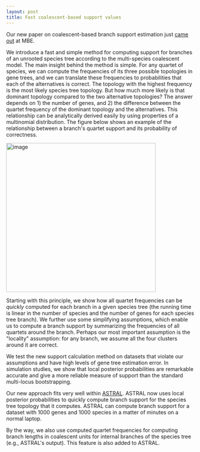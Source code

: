 ```yaml
---
layout: post
title: Fast coalescent-based support values
---
```


Our new paper on coalescent-based branch support estimation just [came out](http://mbe.oxfordjournals.org/cgi/content/abstract/msw079?ijkey=OTHYAZPfjJsY2Ce&keytype=ref) at MBE. 

We introduce a fast and simple method for computing support for branches of an unrooted species tree according to the multi-species coalescent model. The main insight behind the method is simple. For any quartet of species, we can compute the frequencies of its three possible topologies in gene trees, and we can translate these frequencies to probabilities that each of the alternatives is correct. The topology with the highest frequency is the most likely species tree topology. But how much more likely is that dominant topology compared to the two alternative topologies? The answer depends on 1) the number of genes, and 2) the difference between the quartet frequency of the dominant topology and the alternatives. This relationship can be analytically derived easily by using properties of a multinomial distribution. The figure below shows an example of the relationship between a branch's quartet support and its probability of correctness. 


<img src="{{ site.url }}/assets/qs-vs-pp-2.png" width="400" alt="image" />

Starting with this principle, we show how all quartet frequencies can be *quickly* computed for each branch in a given species tree (the running time is linear in the number of species and the number of genes for each species tree branch). We further use some simplifying assumptions, which enable us to compute a branch support by summarizing the frequencies of all quartets around the branch. Perhaps our most important assumption is the "locality" assumption: for any branch, we assume all the four clusters around it are correct. 

We test the new support calculation method on datasets that violate our assumptions and have high levels of gene tree estimation error. In simulation studies, we show that local posterior probabilities are remarkable accurate and give a more reliable measure of support than the standard multi-locus bootstrapping. 

Our new approach fits very well within [ASTRAL](https://github.com/smirarab/ASTRAL). ASTRAL now uses local posterior probabilities to quickly compute branch support for the species tree topology that it computes. ASTRAL can compute branch support for a dataset with 1000 genes and 1000 species in a matter of minutes on a normal laptop.

By the way, we also use computed quartet frequencies for computing branch lengths in coalescent units for internal branches of the species tree (e.g., ASTRAL's output). This feature is also added to ASTRAL. 
